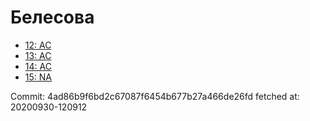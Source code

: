 # Белесова
- [12: AC](12.md)
- [13: AC](13.md)
- [14: AC](14.md)
- [15: NA](15.md)

Commit: 4ad86b9f6bd2c67087f6454b677b27a466de26fd
 fetched at: 20200930-120912
